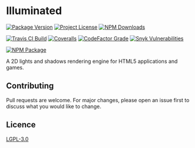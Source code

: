 # Illuminated

[![Package Version](https://img.shields.io/github/package-json/v/lemueldls/illuminated?logo=github&style=flat-square)](https://github.com/lemueldls/illuminated/releases/latest)
[![Project License](https://img.shields.io/npm/l/illuminated?logo=github&style=flat-square)](https://github.com/lemueldls/illuminated/blob/master/LICENSE)
[![NPM Downloads](https://img.shields.io/npm/dw/illuminated?logo=npm&style=flat-square)](https://www.npmjs.com/package/illuminated)

[![Travis CI Build](https://img.shields.io/travis/com/lemueldls/illuminated?logo=travis&style=flat-square)](https://travis-ci.com/github/lemueldls/illuminated)
[![Coveralls](https://img.shields.io/coveralls/github/lemueldls/illuminated?logo=coveralls&style=flat-square&color=g)](https://coveralls.io/github/lemueldls/illuminated)
[![CodeFactor Grade](https://img.shields.io/codefactor/grade/github/lemueldls/illuminated?logo=codefactor&style=flat-square)](https://www.codefactor.io/repository/github/lemueldls/illuminated)
[![Snyk Vulnerabilities](https://img.shields.io/snyk/vulnerabilities/npm/illuminated?logo=snyk&style=flat-square)](https://snyk.io/test/github/lemueldls/illuminated)

[![NPM Package](https://nodei.co/npm/illuminated.png)](https://www.npmjs.com/package/illuminated)

A 2D lights and shadows rendering engine for HTML5 applications and games.

## Contributing

Pull requests are welcome. For major changes, please open an issue first to discuss what you would
like to change.

## Licence

[LGPL-3.0](https://choosealicense.com/licenses/lgpl-3.0/)
